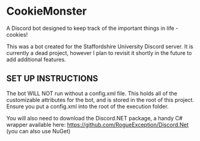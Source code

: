 # CookieMonster
A Discord bot designed to keep track of the important things in life - cookies!

This was a bot created for the Staffordshire University Discord server. It is currently a dead project, however I plan to revisit it shortly in the future to add additional features.

## SET UP INSTRUCTIONS
The bot WILL NOT run without a config.xml file. This holds all of the customizable attributes for the bot, and is stored in the root of this project. Ensure you put a config.xml into the root of the execution folder.

You will also need to download the Discord.NET package, a handy C# wrapper available here: https://github.com/RogueException/Discord.Net (you can also use NuGet)